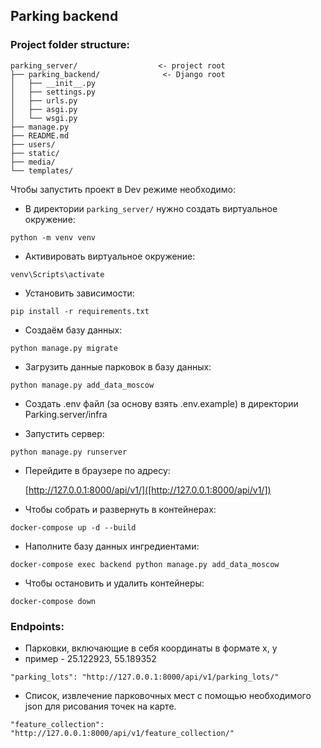 ## Parking backend

### Project folder structure:
```
parking_server/                  <- project root
├── parking_backend/              <- Django root
│   ├── __init__.py
│   ├── settings.py
│   ├── urls.py
│   ├── asgi.py
│   └── wsgi.py
├── manage.py
├── README.md
├── users/
├── static/
├── media/
└── templates/
```

Чтобы запустить проект в Dev режиме необходимо:

- В директории `parking_server/` нужно создать виртуальное окружение:

`python -m venv venv`

- Активировать виртуальное окружение:

`venv\Scripts\activate`

- Установить зависимости:

`pip install -r requirements.txt`

- Создаём базу данных:

`python manage.py migrate`

- Загрузить данные парковок в базу данных:

`python manage.py add_data_moscow`

- Создать .env файл (за основу взять .env.example) в директории Parking.server/infra

- Запустить сервер:

`python manage.py runserver`

- Перейдите в браузере по адресу:

    [http://127.0.0.1:8000/api/v1/]([http://127.0.0.1:8000/api/v1/])

- Чтобы собрать и развернуть в контейнерах:

`docker-compose up -d --build`

- Наполните базу данных ингредиентами:

`docker-compose exec backend python manage.py add_data_moscow`

- Чтобы остановить и удалить контейнеры:

`docker-compose down`

### Endpoints:

- Парковки, включающие в себя координаты в формате x, y 
- пример - 25.122923, 55.189352

`"parking_lots": "http://127.0.0.1:8000/api/v1/parking_lots/"`

- Список, извлечение парковочных мест с помощью необходимого json
для рисования точек на карте.

`"feature_collection": "http://127.0.0.1:8000/api/v1/feature_collection/"`